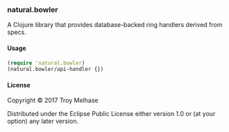 ### natural.bowler

A Clojure library that provides database-backed ring handlers derived
from specs.

#### Usage

```clojure
(require 'natural.bowler)
(natural.bowler/api-handler {})
```

#### License

Copyright © 2017 Troy Melhase

Distributed under the Eclipse Public License either version 1.0 or (at
your option) any later version.
